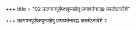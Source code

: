 +++
title = "02 उदगयनपूर्वपक्षपुण्याहेषु प्रागावर्तनादह्नः कालोऽनादेशे"

+++
उदगयनपूर्वपक्षपुण्याहेषु प्रागावर्तनादह्नः कालोऽनादेशे २